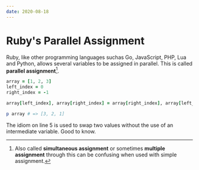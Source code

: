 ```yaml
---
date: 2020-08-18
---
```


# Ruby's Parallel Assignment

Ruby, like other programming languages suchas Go, JavaScript, PHP, Lua and
Python, allows several variables to be assigned in parallel. This is called
**parallel assignment**[^1].

```ruby
array = [1, 2, 3]
left_index = 0
right_index = -1

array[left_index], array[right_index] = array[right_index], array[left_index]

p array # => [3, 2, 1]
```

The idiom on line 5 is used to swap two values without the use of an
intermediate variable. Good to know.


[^1]: Also called **simultaneous assignment** or sometimes **multiple
  assignment** through this can be confusing when used with simple assignment.
